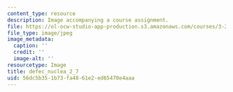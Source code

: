 ```yaml
---
content_type: resource
description: Image accompanying a course assignment.
file: https://ol-ocw-studio-app-production.s3.amazonaws.com/courses/3-22-mechanical-behavior-of-materials-spring-2008/56dc5b351b73fa4861e2ed65470e4aaa_defec_nuclea_2_7.jpg
file_type: image/jpeg
image_metadata:
  caption: ''
  credit: ''
  image-alt: ''
resourcetype: Image
title: defec_nuclea_2_7
uid: 56dc5b35-1b73-fa48-61e2-ed65470e4aaa
---
```

